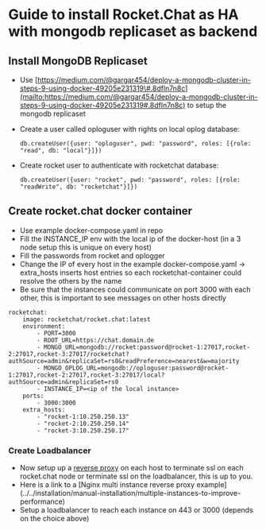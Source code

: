 # Guide to install Rocket.Chat as HA with mongodb replicaset as backend

## Install MongoDB Replicaset

* Use [https://medium.com/@gargar454/deploy-a-mongodb-cluster-in-steps-9-using-docker-49205e231319\#.8dfln7n8c](mailto:https://medium.com/@gargar454/deploy-a-mongodb-cluster-in-steps-9-using-docker-49205e231319#.8dfln7n8c) to setup the mongodb replicaset
* Create a user called oploguser with rights on local oplog database:

  `db.createUser({user: "oploguser", pwd: "password", roles: [{role: "read", db: "local"}]})`

* Create rocket user to authenticate with rocketchat database:

  `db.createUser({user: "rocket", pwd: "password", roles: [{role: "readWrite", db: "rocketchat"}]})`

## Create rocket.chat docker container

* Use example docker-compose.yaml in repo
* Fill the INSTANCE\_IP env with the local ip of the docker-host \(in a 3 node setup this is unique on every host\)
* Fill the passwords from rocket and oplogger
* Change the IP of every host in the example docker-compose.yaml -&gt; extra\_hosts inserts host entries so each rocketchat-container could resolve the others by the name
* Be sure that the instances could communicate on port 3000 with each other, this is important to see messages on other hosts directly

```text
rocketchat:
    image: rocketchat/rocket.chat:latest
    environment:
        - PORT=3000
        - ROOT_URL=https://chat.domain.de
        - MONGO_URL=mongodb://rocket:password@rocket-1:27017,rocket-2:27017,rocket-3:27017/rocketchat?authSource=admin&replicaSet=rs0&readPreference=nearest&w=majority
        - MONGO_OPLOG_URL=mongodb://oploguser:password@rocket-1:27017,rocket-2:27017,rocket-3:27017/local?authSource=admin&replicaSet=rs0
        - INSTANCE_IP=<ip of the local instance>
    ports:
        - 3000:3000
    extra_hosts:
        - "rocket-1:10.250.250.13"
        - "rocket-2:10.250.250.14"
        - "rocket-3:10.250.250.17"
```

### Create Loadbalancer

* Now setup up a [reverse proxy](../manual-installation/configuring-ssl-reverse-proxy.md) on each host to terminate ssl on each rocket.chat node or terminate ssl on the loadbalancer, this is up to you.
* Here is a link to a \[Nginx multi instance reverse proxy example\] \(../../installation/manual-installation/multiple-instances-to-improve-performance\)
* Setup a loadbalancer to reach each instance on 443 or 3000 \(depends on the choice above\)

